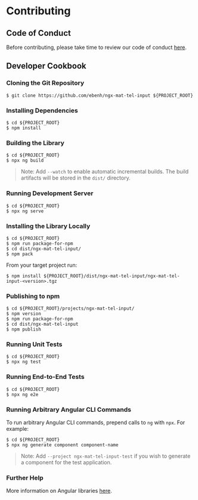 # Contributing

## Code of Conduct

Before contributing, please take time to review our code of conduct [here](CODE_OF_CONDUCT.md).

## Developer Cookbook

### Cloning the Git Repository

    $ git clone https://github.com/ebenh/ngx-mat-tel-input ${PROJECT_ROOT}

### Installing Dependencies

    $ cd ${PROJECT_ROOT}
    $ npm install

### Building the Library

    $ cd ${PROJECT_ROOT}
    $ npx ng build

> Note: Add `--watch` to enable automatic incremental builds. The build artifacts will be stored in the `dist/` directory.

### Running Development Server
    
    $ cd ${PROJECT_ROOT}
    $ npx ng serve

### Installing the Library Locally

    $ cd ${PROJECT_ROOT}
    $ npm run package-for-npm
    $ cd dist/ngx-mat-tel-input/
    $ npm pack

From your target project run:

    $ npm install ${PROJECT_ROOT}/dist/ngx-mat-tel-input/ngx-mat-tel-input-<version>.tgz

### Publishing to npm

    $ cd ${PROJECT_ROOT}/projects/ngx-mat-tel-input/
    $ npm version
    $ npm run package-for-npm
    $ cd dist/ngx-mat-tel-input
    $ npm publish

### Running Unit Tests

    $ cd ${PROJECT_ROOT}
    $ npx ng test

### Running End-to-End Tests

    $ cd ${PROJECT_ROOT}
    $ npx ng e2e

### Running Arbitrary Angular CLI Commands

To run arbitrary Angular CLI commands, prepend calls to `ng` with `npx`. For example:

    $ cd ${PROJECT_ROOT}
    $ npx ng generate component component-name

> Note: Add `--project ngx-mat-tel-input-test` if you wish to generate a component for the test application.

### Further Help

More information on Angular libraries [here](https://angular.io/guide/creating-libraries).
